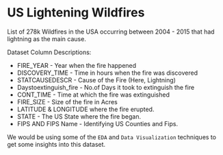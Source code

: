# US Lightening Wildfires

List of 278k Wildfires in the USA occurring between 2004 - 2015 that had lightning as the main cause.

Dataset Column Descriptions:
- FIRE_YEAR - Year when the fire happened
- DISCOVERY_TIME - Time in hours when the fire was discovered
- STATCAUSEDESCR - Cause of the Fire (Here, Lightning)
- Daystoextinguish_fire - No.of Days it took to extinguish the fire
- CONT_TIME - Time at which the fire was extinguished
- FIRE_SIZE - Size of the fire in Acres
- LATITUDE & LONGITUDE where the fire erupted.
- STATE - The US State where the fire began.
- FIPS AND FIPS Name - Identifying US Counties and Fips.

We would be using some of the `EDA` and `Data Visualization` techniques to get some insights into this dataset. 
